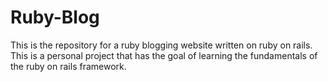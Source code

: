 # Ruby-Blog
This is the repository for a ruby blogging website written on ruby on rails. This is a personal project that has the goal of learning the fundamentals of the ruby on rails framework. 
